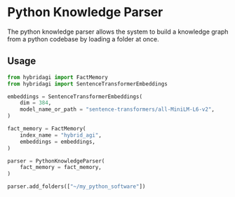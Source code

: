 # Python Knowledge Parser

The python knowledge parser allows the system to build a knowledge graph from a python codebase by loading a folder at once.

## Usage

```python
from hybridagi import FactMemory
from hybridagi import SentenceTransformerEmbeddings

embeddings = SentenceTransformerEmbeddings(
    dim = 384,
    model_name_or_path = "sentence-transformers/all-MiniLM-L6-v2",
)

fact_memory = FactMemory(
    index_name = "hybrid_agi", 
    embeddings = embeddings,
)

parser = PythonKnowledgeParser(
    fact_memory = fact_memory,
)

parser.add_folders(["~/my_python_software"])

```